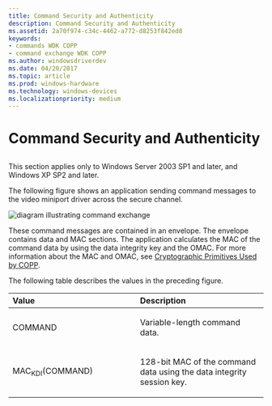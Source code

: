 ```yaml
---
title: Command Security and Authenticity
description: Command Security and Authenticity
ms.assetid: 2a70f974-c34c-4462-a772-d8253f842ed8
keywords:
- commands WDK COPP
- command exchange WDK COPP
ms.author: windowsdriverdev
ms.date: 04/20/2017
ms.topic: article
ms.prod: windows-hardware
ms.technology: windows-devices
ms.localizationpriority: medium
---
```


# Command Security and Authenticity


## <span id="ddk_command_security_and_authenticity_gg"></span><span id="DDK_COMMAND_SECURITY_AND_AUTHENTICITY_GG"></span>


This section applies only to Windows Server 2003 SP1 and later, and Windows XP SP2 and later.

The following figure shows an application sending command messages to the video miniport driver across the secure channel.

![diagram illustrating command exchange](images/coppcmnd.png)

These command messages are contained in an envelope. The envelope contains data and MAC sections. The application calculates the MAC of the command data by using the data integrity key and the OMAC. For more information about the MAC and OMAC, see [Cryptographic Primitives Used by COPP](cryptographic-primitives-used-by-copp.md).

The following table describes the values in the preceding figure.

<table>
<colgroup>
<col width="50%" />
<col width="50%" />
</colgroup>
<thead>
<tr class="header">
<th align="left">Value</th>
<th align="left">Description</th>
</tr>
</thead>
<tbody>
<tr class="odd">
<td align="left"><p>COMMAND</p></td>
<td align="left"><p>Variable-length command data.</p></td>
</tr>
<tr class="even">
<td align="left"><p>MAC<sub>KDI</sub>(COMMAND)</p></td>
<td align="left"><p>128-bit MAC of the command data using the data integrity session key.</p></td>
</tr>
</tbody>
</table>

 

 

 





